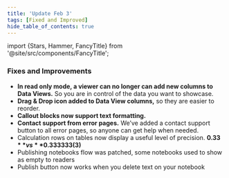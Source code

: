 ```yaml
---
title: 'Update Feb 3'
tags: [Fixed and Improved]
hide_table_of_contents: true
---
```


import {Stars, Hammer, FancyTitle} from '@site/src/components/FancyTitle';

### <FancyTitle icon={Hammer}>Fixes and Improvements</FancyTitle>

- **In read only mode, a viewer can no longer can add new columns to Data Views.** So you are in control of the data you want to showcase.
- **Drag & Drop icon added to Data View columns,** so they are easier to reorder.
- **Callout blocks now support text formatting.**
- **Contact support from error pages.** We’ve added a contact support button to all error pages, so anyone can get help when needed.
- Calculation rows on tables now display a useful level of precision. **$0.33** vs **$0.333333(3)**
- Publishing notebooks flow was patched, some notebooks used to show as empty to readers
- Publish button now works when you delete text on your notebook
